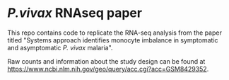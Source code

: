 # *P.vivax* RNAseq paper

This repo contains code to replicate the RNA-seq analysis from the paper titled "Systems approach identifies monocyte imbalance in symptomatic and asymptomatic *P. vivax* malaria". 

Raw counts and information about the study design can be found at https://www.ncbi.nlm.nih.gov/geo/query/acc.cgi?acc=GSM8429352.
